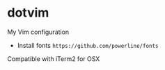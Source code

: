 # dotvim
My Vim configuration

- Install fonts ```https://github.com/powerline/fonts```

Compatible with iTerm2 for OSX
